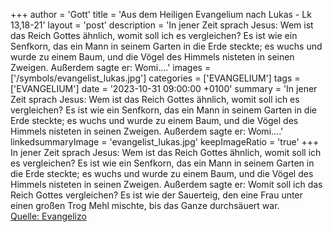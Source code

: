 +++
author = 'Gott'
title = 'Aus dem Heiligen Evangelium nach Lukas - Lk 13,18-21'
layout = 'post'
description = 'In jener Zeit sprach Jesus: Wem ist das Reich Gottes ähnlich, womit soll ich es vergleichen? Es ist wie ein Senfkorn, das ein Mann in seinem Garten in die Erde steckte; es wuchs und wurde zu einem Baum, und die Vögel des Himmels nisteten in seinen Zweigen. Außerdem sagte er: Womi....'
images = ['/symbols/evangelist_lukas.jpg']
categories = ['EVANGELIUM']
tags = ['EVANGELIUM']
date = '2023-10-31 09:00:00 +0100'
summary = 'In jener Zeit sprach Jesus: Wem ist das Reich Gottes ähnlich, womit soll ich es vergleichen? Es ist wie ein Senfkorn, das ein Mann in seinem Garten in die Erde steckte; es wuchs und wurde zu einem Baum, und die Vögel des Himmels nisteten in seinen Zweigen. Außerdem sagte er: Womi....'
linkedsummaryImage = 'evangelist_lukas.jpg'
keepImageRatio = 'true'
+++
In jener Zeit sprach Jesus: Wem ist das Reich Gottes ähnlich, womit soll ich es vergleichen?
Es ist wie ein Senfkorn, das ein Mann in seinem Garten in die Erde steckte; es wuchs und wurde zu einem Baum, und die Vögel des Himmels nisteten in seinen Zweigen.
Außerdem sagte er: Womit soll ich das Reich Gottes vergleichen?
Es ist wie der Sauerteig, den eine Frau unter einen großen Trog Mehl mischte, bis das Ganze durchsäuert war.<!--more--><br> [Quelle: Evangelizo](https://evangeliumtagfuertag.org/DE/gospel)